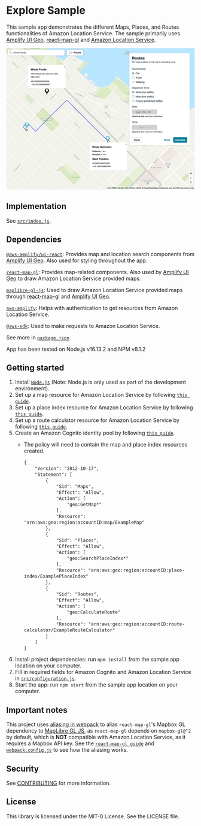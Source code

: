 # Explore Sample
This sample app demonstrates the different Maps, Places, and Routes functionalities of Amazon Location Service. The sample primarily uses [Amplify UI Geo](https://ui.docs.amplify.aws/components/geo), [react-map-gl](https://visgl.github.io/react-map-gl/) and [Amazon Location Service](https://aws.amazon.com/location).

![](screenshot.png)

## Implementation

See [`src/index.js`](src/index.js).

## Dependencies
[`@aws-amplify/ui-react`](https://ui.docs.amplify.aws/): Provides map and location search components from [Amplify UI Geo](https://ui.docs.amplify.aws/components/geo). Also used for styling throughout the app.

[`react-map-gl`](https://visgl.github.io/react-map-gl/): Provides map-related components. Also used by [Amplify UI Geo](https://ui.docs.amplify.aws/components/geo) to draw Amazon Location Service provided maps.

[`maplibre-gl-js`](https://github.com/maplibre/maplibre-gl-js): Used to draw Amazon Location Service provided maps through [react-map-gl](https://visgl.github.io/react-map-gl/) and [Amplify UI Geo](https://ui.docs.amplify.aws/components/geo).

[`aws-amplify`](https://github.com/aws-amplify/amplify-js): Helps with authentication to get resources from Amazon Location Service.

[`@aws-sdk`](https://github.com/aws/aws-sdk-js-v3): Used to make requests to Amazon Location Service.



See more in [`package.json`](package.json)

App has been tested on Node.js v16.13.2 and NPM v8.1.2


## Getting started
1. Install [`Node.js`](https://nodejs.org) (Note: Node.js is only used as part of the development environment).
1. Set up a map resource for Amazon Location Service by following [`this guide`](https://docs.aws.amazon.com/location/latest/developerguide/map-prerequisites.html#create-map-resource).
1. Set up a place index resource for Amazon Location Service by following [`this guide`](https://docs.aws.amazon.com/location/latest/developerguide/places-prerequisites.html#create-place-index-resource).
1. Set up a route calculator resource for Amazon Location Service by following [`this guide`](https://docs.aws.amazon.com/location/latest/developerguide/routes-prerequisites.html#create-route-calculator-resource).
1. Create an Amazon Cognito identity pool by following [`this guide`](https://docs.aws.amazon.com/location/latest/developerguide/how-to-access.html#authenticating-using-cognito). 
    * The policy will need to contain the map and place index resources created.
    
      ```
      {
          "Version": "2012-10-17",
          "Statement": [
              {
                  "Sid": "Maps",
                  "Effect": "Allow",
                  "Action": [
                      "geo:GetMap*"
                  ],
                  "Resource": "arn:aws:geo:region:accountID:map/ExampleMap"
              },
              {
                  "Sid": "Places",
                  "Effect": "Allow",
                  "Action": [
                      "geo:SearchPlaceIndex*"
                  ],
                  "Resource": "arn:aws:geo:region:accountID:place-index/ExamplePlaceIndex"
              },
              {
                  "Sid": "Routes",
                  "Effect": "Allow",
                  "Action": [
                      "geo:CalculateRoute"
                  ],
                  "Resource": "arn:aws:geo:region:accountID:route-calculator/ExampleRouteCalculator"
              }
          ]
      }
      ```
1. Install project dependencies: run `npm install` from the sample app location on your computer.
1. Fill in required fields for Amazon Cognito and Amazon Location Service in [`src/configuration.js`](src/configuration.js).
1. Start the app: run `npm start` from the sample app location on your computer.



## Important notes

This project uses [aliasing in webpack](https://webpack.js.org/configuration/resolve/#resolvealias) to alias `react-map-gl`'s Mapbox GL dependency to [MapLibre GL JS](https://maplibre.org/), as `react-map-gl` depends on `mapbox-gl@^2` by default, which is **NOT** compatible with Amazon Location Service, as it requires a Mapbox API key. See the [`react-map-gl guide`](https://visgl.github.io/react-map-gl/docs/get-started/get-started#using-with-a-mapbox-gl-fork) and [`webpack.config.js`](webpack.config.js#L21-L24) to see how the aliasing works.

## Security

See [CONTRIBUTING](../CONTRIBUTING.md#security-issue-notifications) for more information.

## License

This library is licensed under the MIT-0 License. See the LICENSE file.
